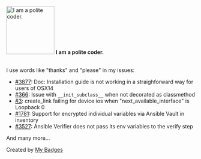 <img src="https://my-badges.github.io/my-badges/polite-coder.png" alt="I am a polite coder." title="I am a polite coder." width="128">
<strong>I am a polite coder.</strong>
<br><br>

I use words like "thanks" and "please" in my issues:

- <a href="https://github.com/aristanetworks/avd/issues/3877">#3877</a>: Doc: Installation guide is not working in a straighforward way for users of OSX14
- <a href="https://github.com/boxed/mutmut/issues/366">#366</a>: Issue with `__init_subclass__` when not decorated as classmethod
- <a href="https://github.com/CiscoDevNet/virl2-client/issues/3">#3</a>: create_link failing for device ios when "next_available_interface" is Loopback 0
- <a href="https://github.com/aristanetworks/avd/issues/1781">#1781</a>: Support for encrypted individual variables via Ansible Vault in inventory
- <a href="https://github.com/ansible/molecule/issues/3527">#3527</a>: Ansible Verifier does not pass its env variables to the verify step

 And many more...


Created by <a href="https://github.com/my-badges/my-badges">My Badges</a>